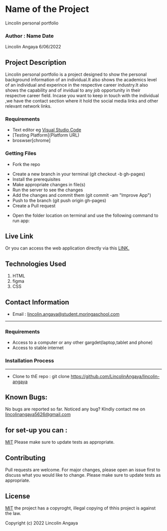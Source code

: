 # Name of the Project
Lincolin personal portfolio
### Author : Name Date
Lincolin Angaya   6/06/2022
## Project Description
Lincolin personal portfolio is a project designed to show the  personal background information of  an individual.It also shows the academics level of an individual and experince in the respective career industry.It also shows the capability and  of invidual to any job opportunity in their respectve career field. Incase you want to keep in touch with the individual ,we  have the contact section where it hold the social media links and other relevant  network  links.
### Requirements
* Text editor eg [Visual Studio Code](https://code.visualstudio.com/download)
* [Testing Platform](Platform URL)
* broswser[chrome]

### Getting Files
* Fork the repo
- Create a new branch in your terminal (git checkout -b gh-pages)
- Install the prerequisites
- Make appropriate changes in file(s)
- Run the server to see the changes
- Add the changes and commit them (git commit -am "Improve App")
- Push to the branch (git push origin gh-pages)
- Create a Pull request
* Open the folder location on terminal and use the following command to run app:

## Live Link
Or you can access the web application directly via this [LINK.](https://lincolinangaya.github.io/lincolin-angaya/)

## Technologies Used
1. HTML
2. figma
3. CSS
## Contact Information
* Email : lincolin.angaya@student.moringaschool.com
*****
 ###  Requirements
 * Access to  a computer or any other gargdet(laptop,tablet and phone)
 * Access to  stable internet
 ### Installation Process
 ****
* Clone to thE repo : git clone https://github.com/LincolinAngaya/lincolin-angaya
## Known Bugs:
No bugs are reported so far. Noticed any bug? KIndly contact me on lincolinangaya5626@gmail.com
## for set-up you can :
[MIT](https://github.com/LincolinAngaya/moringa-school/)
Please make sure to update tests as appropriate.
## Contributing
Pull requests are welcome. For major changes, please open an issue first to discuss what you would like to change.
Please make sure to update tests as appropriate.

## License
[MIT](https://choosealicense.com/licenses/mit/)
 the project has a copyroght, illegal copying of thhis project is against the law.

Copyright (c) 2022 Lincolin Angaya
